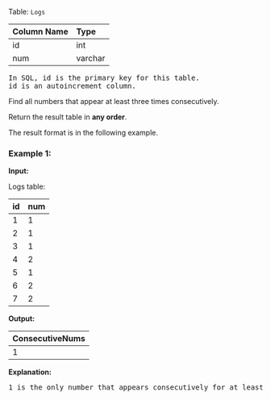 Table: `Logs`

| Column Name | Type    |
| :---------- | :------ |
| id          | int     |
| num         | varchar |

<pre>
In SQL, id is the primary key for this table.
id is an autoincrement column.
</pre>

Find all numbers that appear at least three times consecutively.

Return the result table in **any order**.

The result format is in the following example.

### Example 1:

**Input:**

Logs table:

| id  | num |
| :-- | :-- |
| 1   | 1   |
| 2   | 1   |
| 3   | 1   |
| 4   | 2   |
| 5   | 1   |
| 6   | 2   |
| 7   | 2   |

**Output:**

| ConsecutiveNums |
| :-------------- |
| 1               |

**Explanation:**

<pre>
1 is the only number that appears consecutively for at least three times.
</pre>
